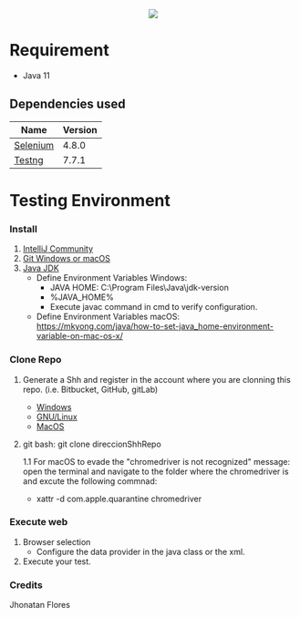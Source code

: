 <p align="center">
<a href="https://www.cognits.co/"><img src="https://www.cognits.co/_next/static/image/assets/images/Logo/black/logo_black.e6d22562719e8f844321ede2133cb698.svg" max-width="200px"/></a>  
</p>

# Requirement
- Java 11

## Dependencies used
| Name       | Version |
|------------|---------|
| [Selenium] | 4.8.0   |
| [Testng]   | 7.7.1   |

[Selenium]: https://mvnrepository.com/artifact/org.seleniumhq.selenium/selenium-java
[Testng]: https://mvnrepository.com/artifact/org.testng/testng

# Testing Environment
### Install
1. [IntelliJ Community](https://www.jetbrains.com/es-es/idea/download/#section=windows)
2. [Git Windows or macOS](https://git-scm.com/downloads)
3. [Java JDK](https://www.oracle.com/java/technologies/javase-downloads.html)
    * Define Environment Variables Windows:
        * JAVA HOME: C:\Program Files\Java\jdk-version
        * %JAVA_HOME%
        * Execute javac command in cmd to verify configuration.
    * Define Environment Variables macOS: https://mkyong.com/java/how-to-set-java_home-environment-variable-on-mac-os-x/
   
### Clone Repo
1. Generate a Shh and register in the account where you are clonning this repo. (i.e. Bitbucket, GitHub, gitLab)
   * [Windows](https://help.github.com/articles/generating-a-new-ssh-key-and-adding-it-to-the-ssh-agent/#platform-windows)
   * [GNU/Linux](https://help.github.com/articles/generating-a-new-ssh-key-and-adding-it-to-the-ssh-agent/#platform-linux)
   * [MacOS](https://help.github.com/articles/generating-a-new-ssh-key-and-adding-it-to-the-ssh-agent/#platform-mac)

2. git bash: git clone direccionShhRepo

   1.1 For macOS to evade the "chromedriver is not recognized" message:
open the terminal and navigate to the folder where the chromedriver is and excute the following commnad:
    * xattr -d com.apple.quarantine chromedriver

### Execute web
1. Browser selection
   * Configure the data provider in the java class or the xml.
2. Execute your test.

### Credits
Jhonatan Flores
